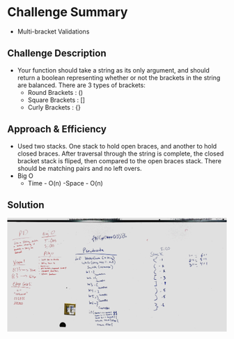 # Challenge Summary
<!-- Short summary or background information -->
- Multi-bracket Validations
## Challenge Description
<!-- Description of the challenge -->
- Your function should take a string as its only argument, and should return a boolean representing whether or not the brackets in the string are balanced. There are 3 types of brackets:
    - Round Brackets : ()
    - Square Brackets : []
    - Curly Brackets : {}
## Approach & Efficiency
<!-- What approach did you take? Why? What is the Big O space/time for this approach? -->
- Used two stacks. One stack to hold open braces, and another to hold closed braces. After traversal through the string is complete, the closed bracket stack is fliped, then compared to the open braces stack. There should be matching pairs and no left overs.
- Big O
    - Time - O(n)
    -Space - O(n)

## Solution
<!-- Embedded whiteboard image -->
![whiteboard](https://github.com/mattburger/data-structures-and-algorithms/blob/master/code401Challenges/src/main/resources/multi_bracket_validation.jpeg)

